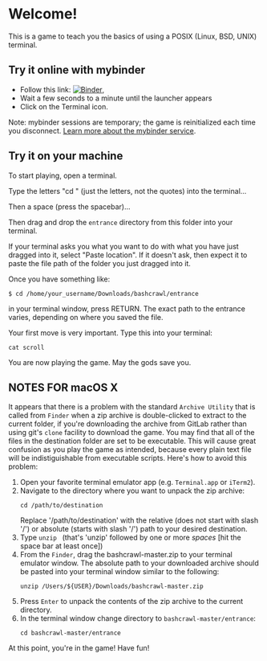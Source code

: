 # Welcome!

This is a game to teach you the basics of using a POSIX (Linux, BSD, UNIX) terminal.

## Try it online with mybinder

- Follow this link: [![Binder](https://mybinder.org/badge_logo.svg)](https://mybinder.org/v2/gl/nthiery%2Fbashcrawl/HEAD),
- Wait a few seconds to a minute until the launcher appears
- Click on the Terminal icon.

Note: mybinder sessions are temporary; the game is reinitialized each
time you disconnect.
[Learn more about the mybinder service](https://mybinder.readthedocs.io/en/latest/).

## Try it on your machine

To start playing, open a terminal.

Type the letters "cd " (just the letters, not the quotes) into the terminal...

Then a space (press the spacebar)...

Then drag and drop the ``entrance`` directory from this folder into your terminal.

If your terminal asks you what you want to do with what you have just dragged into it, select "Paste location".
If it doesn't ask, then expect it to paste the file path of the folder you just dragged into it.

Once you have something like:

```
$ cd /home/your_username/Downloads/bashcrawl/entrance
```

in your terminal window, press RETURN.
The exact path to the entrance varies, depending on where you saved the file.

Your first move is very important.
Type this into your terminal:

```
cat scroll
```

You are now playing the game.
May the gods save you.

## NOTES FOR macOS X
It appears that there is a problem with the standard `Archive Utility` that is called from `Finder` when a zip archive is double-clicked to extract to the current folder, if you're downloading the archive from GitLab rather than using git's `clone` facility to download the game.  You may find that all of the files in the destination folder are set to be executable.  This will cause great confusion as you play the game as intended, because every plain text file will be indistiguishable from executable scripts.  Here's how to avoid this problem:

1.  Open your favorite terminal emulator app (e.g. `Terminal.app` or `iTerm2`).
1.  Navigate to the directory where you want to unpack the zip archive:
    ```
    cd /path/to/destination
    ```
    Replace '/path/to/destination' with the relative (does not start with slash '/') or absolute (starts with slash '/') path to your desired destination.
1.  Type `unzip ` (that's 'unzip' followed by one or more *spaces* [hit the space bar at least once])
1.  From the `Finder`, drag the bashcrawl-master.zip to your terminal emulator window.  The absolute path to your downloaded archive should be pasted into your terminal window similar to the following:
    ```
    unzip /Users/${USER}/Downloads/bashcrawl-master.zip
    ```
1.  Press `Enter` to unpack the contents of the zip archive to the current directory.
1.  In the terminal window change directory to `bashcrawl-master/entrance`:
    ```
    cd bashcrawl-master/entrance
    ```

At this point, you're in the game!  Have fun!
